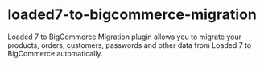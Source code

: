 # loaded7-to-bigcommerce-migration
Loaded 7 to BigCommerce Migration plugin allows you to migrate your products, orders, customers, passwords and other data from Loaded 7 to BigCommerce automatically.
